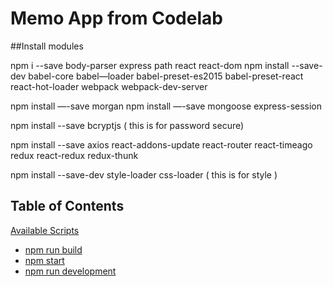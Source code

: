 # Memo App from Codelab

##Install modules

npm i --save body-parser express path react react-dom
npm install --save-dev babel-core babel—loader babel-preset-es2015 babel-preset-react react-hot-loader webpack webpack-dev-server
  
npm install —-save morgan
npm install —-save mongoose express-session

npm install --save bcryptjs
( this is for password secure)

npm install --save axios react-addons-update react-router react-timeago redux react-redux redux-thunk

npm install --save-dev style-loader css-loader
( this is for style )

## Table of Contents

[Available Scripts](#available-scripts)
  - [npm run build](#npm-run-build)
  - [npm start](#npm-start)
  - [npm run development](#npm-run-development)
